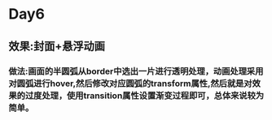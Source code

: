 # Day6

## 效果:封面+悬浮动画

### 做法:画面的半圆弧从border中选出一片进行透明处理，动画处理采用对圆弧进行hover,然后修改对应圆弧的transform属性,然后就是对效果的过度处理，使用transition属性设置渐变过程即可，总体来说较为简单。